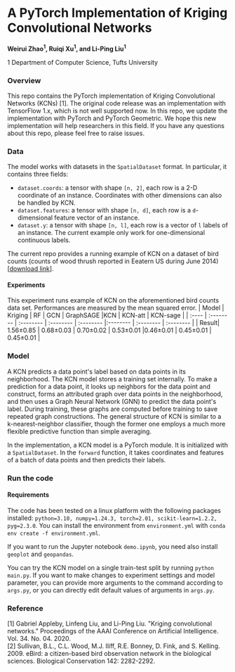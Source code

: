 # A PyTorch Implementation of Kriging Convolutional Networks 

**Weirui Zhao<sup>1</sup>, Ruiqi Xu<sup>1</sup>, and Li-Ping Liu<sup>1</sup>**

1 Department of Computer Science, Tufts University

### Overview

This repo contains the PyTorch implementation of Kriging Convolutional Networks (KCNs) [1]. The original code release was an implementation with TensorFlow 1.x, which is not well supported now. In this repo, we update the implementation with PyTorch and PyTorch Geometric. We hope this new implementation will help researchers in this field. If you have any questions about this repo, please feel free to raise issues. 

### Data

The model works with datasets in the `SpatialDataset` format. In particular, it contains three fields: 

* `dataset.coords`: a tensor with shape `[n, 2]`, each row is a 2-D coordinate of an instance. Coordinates with other dimensions can also be handled by KCN.      
* `dataset.features`: a tensor with shape `[n, d]`, each row is a `d`-dimensional feature vector of an instance.    
* `dataset.y`: a tensor with shape `[n, l]`, each row is a vector of `l` labels of an instance. The current example only work for one-dimensional continuous labels.    

The current repo provides a running example of KCN on a dataset of bird counts (counts of wood thrush reported in Eeatern US during June 2014) [[download link](https://tufts.box.com/v/kcn-bird-count-dataset)]. 

#### Experiments
This experiment runs example of KCN on the aforementioned bird counts data set. Performances are measured by the mean squared error.
| Model | Kriging   | RF        | GCN       | GraphSAGE |KCN       | KCN-att   | KCN-sage  |
| :---- | :-------- | :-------- | :-------- | :-------- |:-------- | :-------- | :-------- |
| Result| 1.56±0.85 | 0.68±0.03 | 0.70±0.02 | 0.53±0.01 |0.46±0.01 | 0.45±0.01 | 0.45±0.01 |
  
### Model

A KCN predicts a data point's label based on data points in its neighborhood. The KCN model stores a training set internally. To make a prediction for a data point, it looks up neighbors for the data point and construct, forms an attributed graph over data points in the neighborhood, and then uses a Graph Neural Network (GNN) to predict the data point's label. During training, these graphs are computed before training to save repeated graph constructions. The general structure of KCN is similar to a k-nearest-neighbor classifier, though the former one employs a much more flexible predictive function than simple averaging.

In the implementation, a KCN model is a PyTorch module. It is initialized with a `SpatialDataset`. In the `forward` function, it takes coordinates and features of a batch of data points and then predicts their labels.    

### Run the code

#### Requirements
The code has been tested on a linux platform with the following packages installed: `python=3.10, numpy=1.24.3, torch=2.01, scikit-learn=1.2.2, pyg=2.3.0`. You can install the environment from `environment.yml` with `conda env create -f environment.yml`.  

If you want to run the Jupyter notebook `demo.ipynb`, you need also install `geoplot` and `geopandas`. 

You can try the KCN model on a single train-test split by running `python main.py`. If you want to make changes to experiment settings and model parameter, you can provide more arguments to the command according to `args.py`, or you can directly edit default values of arguments in `args.py`. 

### Reference
[1] Gabriel Appleby, Linfeng Liu, and Li-Ping Liu. "Kriging convolutional networks." Proceedings of the AAAI Conference on Artificial Intelligence. Vol. 34. No. 04. 2020.   
[2] Sullivan, B.L., C.L. Wood, M.J. Iliff, R.E. Bonney, D. Fink, and S. Kelling. 2009. eBird: a citizen-based bird observation network in the biological sciences. Biological Conservation 142: 2282-2292.


